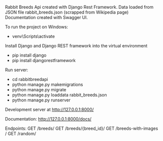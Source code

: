 Rabbit Breeds Api created with Django Rest Framework.
Data loaded from JSON file rabbit_breeds.json (scrapped from Wikipedia page)
Documentation created with Swagger UI.

To run the project on Windows:
- venv\Scripts\activate

Install Django and Django REST framework into the virtual environment
- pip install django
- pip install djangorestframework

Run server:
- cd rabbitbreedapi
- python manage.py makemigrations
- python manage.py migrate
- python manage.py loaddata rabbit_breeds.json
- python manage.py runserver

Development server at http://127.0.0.1:8000/

Documentation: http://127.0.0.1:8000/docs/

Endpoints:
GET /breeds​/
GET /breeds​/{breed_id}​/
GET /breeds-with-images​/
GET /random​/



